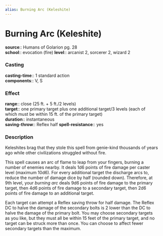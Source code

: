 ```yaml
---
alias: Burning Arc (Keleshite)
---
```


# Burning Arc (Keleshite) 

**source**:: Humans of Golarion pg. 28  
**school**:: evocation (fire)
**level**:: arcanist 2, sorcerer 2, wizard 2

### Casting 

**casting-time**:: 1 standard action  
**components**:: V, S

### Effect 

**range**:: close (25 ft. + 5 ft./2 levels)  
**target**:: one primary target plus one additional target/3 levels (each of which must be within 15 ft. of the primary target)  
**duration**:: instantaneous  
**saving-throw**:: Reflex half
**spell-resistance**:: yes

### Description 

Keleshites brag that they stole this spell from genie-kind thousands of years ago while other civilizations struggled without fire.  
  
This spell causes an arc of flame to leap from your fingers, burning a number of enemies nearby. It deals 1d6 points of fire damage per caster level (maximum 10d6). For every additional target the discharge arcs to, reduce the number of damage dice by half (rounded down). Therefore, at 9th level, your *burning arc* deals 9d6 points of fire damage to the primary target, then 4d6 points of fire damage to a secondary target, then 2d6 points of fire damage to an additional target.  
  
Each target can attempt a Reflex saving throw for half damage. The Reflex DC to halve the damage of the secondary bolts is 2 lower than the DC to halve the damage of the primary bolt. You may choose secondary targets as you like, but they must all be within 15 feet of the primary target, and no target can be struck more than once. You can choose to affect fewer secondary targets than the maximum.
